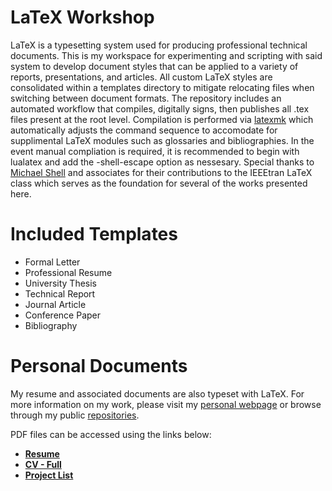 # LaTeX Workshop

LaTeX is a typesetting system used for producing professional technical documents. This is my workspace for experimenting and scripting with said system to develop document styles that can be applied to a variety of reports, presentations, and articles. All custom LaTeX styles are consolidated within a templates directory to mitigate relocating files when switching between document formats. The repository includes an automated workflow that compiles, digitally signs, then publishes all .tex files present at the root level. Compilation is performed via [latexmk](https://ctan.org/pkg/latexmk) which automatically adjusts the command sequence to accomodate for supplimental LaTeX modules such as glossaries and bibliographies. In the event manual compliation is required, it is recommended to begin with lualatex and add the -shell-escape option as nessesary. Special thanks to [Michael Shell](https://www.michaelshell.org) and associates for their contributions to the IEEEtran LaTeX class which serves as the foundation for several of the works presented here.

# Included Templates

- Formal Letter
- Professional Resume
- University Thesis
- Technical Report
- Journal Article
- Conference Paper
- Bibliography

# Personal Documents

My resume and associated documents are also typeset with LaTeX. For more information on my work, please visit my [personal webpage](https://Matt-Santos.github.io) or browse through my public [repositories](https://github.com/Matt-Santos?tab=repositories).

PDF files can be accessed using the links below:
- [**Resume**](https://docs.google.com/viewer?url=https://github.com/Matt-Santos/LaTeX-Workshop/releases/latest/download/Matthew_Santos_Resume.pdf)
- [**CV - Full**](https://docs.google.com/viewer?url=https://github.com/Matt-Santos/LaTeX-Workshop/releases/latest/download/Matthew_Santos_CV.pdf)
- [**Project List**](https://docs.google.com/viewer?url=https://github.com/Matt-Santos/LaTeX-Workshop/releases/latest/download/Matthew_Santos_Projects.pdf)